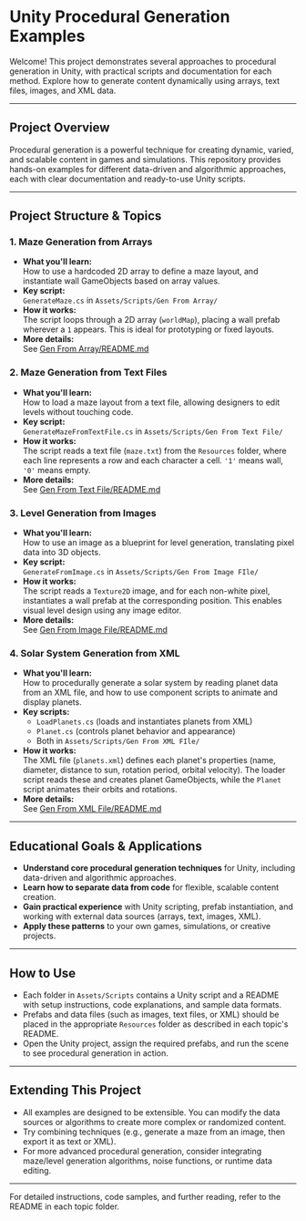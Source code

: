 # Unity Procedural Generation Examples

Welcome! This project demonstrates several approaches to procedural generation in Unity, with practical scripts and documentation for each method. Explore how to generate content dynamically using arrays, text files, images, and XML data.

---

## Project Overview

Procedural generation is a powerful technique for creating dynamic, varied, and scalable content in games and simulations. This repository provides hands-on examples for different data-driven and algorithmic approaches, each with clear documentation and ready-to-use Unity scripts.

---

## Project Structure & Topics

### 1. Maze Generation from Arrays
- **What you'll learn:**  
  How to use a hardcoded 2D array to define a maze layout, and instantiate wall GameObjects based on array values.
- **Key script:**  
  `GenerateMaze.cs` in `Assets/Scripts/Gen From Array/`
- **How it works:**  
  The script loops through a 2D array (`worldMap`), placing a wall prefab wherever a `1` appears. This is ideal for prototyping or fixed layouts.
- **More details:**  
  See [Gen From Array/README.md](Assets/Scripts/Gen%20From%20Array/README.md)

### 2. Maze Generation from Text Files
- **What you'll learn:**  
  How to load a maze layout from a text file, allowing designers to edit levels without touching code.
- **Key script:**  
  `GenerateMazeFromTextFile.cs` in `Assets/Scripts/Gen From Text File/`
- **How it works:**  
  The script reads a text file (`maze.txt`) from the `Resources` folder, where each line represents a row and each character a cell. `'1'` means wall, `'0'` means empty.
- **More details:**  
  See [Gen From Text File/README.md](Assets/Scripts/Gen%20From%20Text%20File/README.md)

### 3. Level Generation from Images
- **What you'll learn:**  
  How to use an image as a blueprint for level generation, translating pixel data into 3D objects.
- **Key script:**  
  `GenerateFromImage.cs` in `Assets/Scripts/Gen From Image FIle/`
- **How it works:**  
  The script reads a `Texture2D` image, and for each non-white pixel, instantiates a wall prefab at the corresponding position. This enables visual level design using any image editor.
- **More details:**  
  See [Gen From Image File/README.md](Assets/Scripts/Gen%20From%20Image%20FIle/README.md)

### 4. Solar System Generation from XML
- **What you'll learn:**  
  How to procedurally generate a solar system by reading planet data from an XML file, and how to use component scripts to animate and display planets.
- **Key scripts:**  
  - `LoadPlanets.cs` (loads and instantiates planets from XML)
  - `Planet.cs` (controls planet behavior and appearance)
  - Both in `Assets/Scripts/Gen From XML FIle/`
- **How it works:**  
  The XML file (`planets.xml`) defines each planet's properties (name, diameter, distance to sun, rotation period, orbital velocity). The loader script reads these and creates planet GameObjects, while the `Planet` script animates their orbits and rotations.
- **More details:**  
  See [Gen From XML File/README.md](Assets/Scripts/Gen%20From%20XML%20FIle/README.md)

---

## Educational Goals & Applications

- **Understand core procedural generation techniques** for Unity, including data-driven and algorithmic approaches.
- **Learn how to separate data from code** for flexible, scalable content creation.
- **Gain practical experience** with Unity scripting, prefab instantiation, and working with external data sources (arrays, text, images, XML).
- **Apply these patterns** to your own games, simulations, or creative projects.

---

## How to Use

- Each folder in `Assets/Scripts` contains a Unity script and a README with setup instructions, code explanations, and sample data formats.
- Prefabs and data files (such as images, text files, or XML) should be placed in the appropriate `Resources` folder as described in each topic's README.
- Open the Unity project, assign the required prefabs, and run the scene to see procedural generation in action.

---

## Extending This Project

- All examples are designed to be extensible. You can modify the data sources or algorithms to create more complex or randomized content.
- Try combining techniques (e.g., generate a maze from an image, then export it as text or XML).
- For more advanced procedural generation, consider integrating maze/level generation algorithms, noise functions, or runtime data editing.

---

For detailed instructions, code samples, and further reading, refer to the README in each topic folder.
